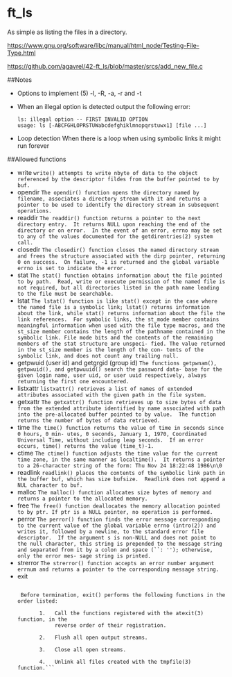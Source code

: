 # ft_ls
As simple as listing the files in a directory.

https://www.gnu.org/software/libc/manual/html_node/Testing-File-Type.html

https://github.com/agavrel/42-ft_ls/blob/master/srcs/add_new_file.c

##Notes

- Options to implement (5)
	-l, -R, -a, -r and -t

- When an illegal option is detected output the following error:
	```
	ls: illegal option -- FIRST INVALID OPTION
	usage: ls [-ABCFGHLOPRSTUWabcdefghiklmnopqrstuwx1] [file ...]
	```
- Loop detection
	When there is a loop when using symbolic links it might run forever

##Allowed functions
- write
	`write() attempts to write nbyte of data to the object referenced by the
     descriptor fildes from the buffer pointed to by buf.`
- opendir
	`The opendir() function opens the directory named by filename, associates
    a directory stream with it and returns a pointer to be used to identify
    the directory stream in subsequent operations.`
- readdir
	`The readdir() function returns a pointer to the next directory entry.  It
	returns NULL upon reaching the end of the directory or on error.  In the
	event of an error, errno may be set to any of the values documented for
	the getdirentries(2) system call.`
- closedir
	`The closedir() function closes the named directory stream and frees the
	structure associated with the dirp pointer, returning 0 on success.  On
	failure, -1 is returned and the global variable errno is set to indicate
	the error.`
- stat
	`The stat() function obtains information about the file pointed to by
	path.  Read, write or execute permission of the named file is not
	required, but all directories listed in the path name leading to the file
	must be searchable.`
- lstat
	`The lstat() function is like stat() except in the case where the named
	file is a symbolic link; lstat() returns information about the link,
	while stat() returns information about the file the link references.  For
	symbolic links, the st_mode member contains meaningful information when
	used with the file type macros, and the st_size member contains the
	length of the pathname contained in the symbolic link. File mode bits and
	the contents of the remaining members of the stat structure are unspeci-
	fied. The value returned in the st_size member is the length of the con-
	tents of the symbolic link, and does not count any trailing null.`
- getpwuid (user id) and getgrgid (group id)
	`The functions getpwnam(), getpwuid(), and getpwuuid() search the password data-
	base for the given login name, user uid, or user uuid respectively, always
	returning the first one encountered.`
- listxattr
	`listxattr() retrieves a list of names of extended attributes associated with the
	given path in the file system.`
- getxattr
	`The getxattr() function retrieves up to size bytes of data from the extended
	attribute identified by name associated with path into the pre-allocated buffer
	pointed to by value.  The function returns the number of bytes of data
	retrieved.`
- time
	`The time() function returns the value of time in seconds since 0 hours, 0 min-
	utes, 0 seconds, January 1, 1970, Coordinated Universal Time, without including
	leap seconds.  If an error occurs, time() returns the value (time_t)-1.`
- ctime
	`The ctime() function adjusts the time value for the current time zone, in the
	same manner as localtime().  It returns a pointer to a 26-character string of
	the form: Thu Nov 24 18:22:48 1986\n\0`
- readlink
	`readlink() places the contents of the symbolic link path in the buffer buf,
	which has size bufsize.  Readlink does not append a NUL character to buf.`
- malloc
	`The malloc() function allocates size bytes of memory and returns a pointer to
    the allocated memory.`
- free
	`The free() function deallocates the memory allocation pointed to by ptr. If ptr
    is a NULL pointer, no operation is performed.`
- perror
	`The perror() function finds the error message corresponding to the current value
	of the global variable errno (intro(2)) and writes it, followed by a newline, to
	the standard error file descriptor.  If the argument s is non-NULL and does not
	point to the null character, this string is prepended to the message string and
	separated from it by a colon and space (``: ''); otherwise, only the error mes-
	sage string is printed.`
- strerror
	`The strerror() function accepts an error number argument errnum and returns a
    pointer to the corresponding message string.`
- exit
	```The exit() and _Exit() functions terminate a process.

     Before termination, exit() performs the following functions in the order listed:

           1.   Call the functions registered with the atexit(3) function, in the
                reverse order of their registration.

           2.   Flush all open output streams.

           3.   Close all open streams.

           4.   Unlink all files created with the tmpfile(3) function.```
